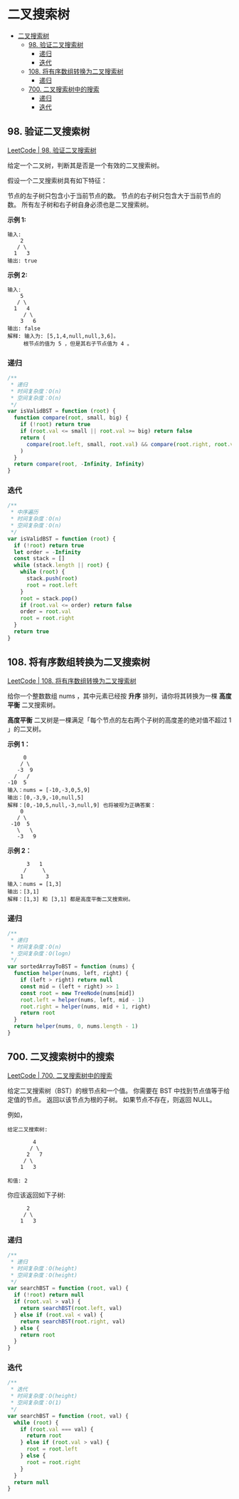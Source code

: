 # 二叉搜索树

- [二叉搜索树](#二叉搜索树)
  - [98. 验证二叉搜索树](#98-验证二叉搜索树)
    - [递归](#递归)
    - [迭代](#迭代)
  - [108. 将有序数组转换为二叉搜索树](#108-将有序数组转换为二叉搜索树)
    - [递归](#递归-1)
  - [700. 二叉搜索树中的搜索](#700-二叉搜索树中的搜索)
    - [递归](#递归-2)
    - [迭代](#迭代-1)

## 98. 验证二叉搜索树

[LeetCode | 98. 验证二叉搜索树](https://leetcode-cn.com/problems/validate-binary-search-tree/)

给定一个二叉树，判断其是否是一个有效的二叉搜索树。

假设一个二叉搜索树具有如下特征：

节点的左子树只包含小于当前节点的数。
节点的右子树只包含大于当前节点的数。
所有左子树和右子树自身必须也是二叉搜索树。

**示例 1:**

```
输入:
    2
   / \
  1   3
输出: true
```

**示例 2:**

```
输入:
    5
   / \
  1   4
     / \
    3   6
输出: false
解释: 输入为: [5,1,4,null,null,3,6]。
     根节点的值为 5 ，但是其右子节点值为 4 。
```

### 递归

```js
/**
 * 递归
 * 时间复杂度：O(n)
 * 空间复杂度：O(n)
 */
var isValidBST = function (root) {
  function compare(root, small, big) {
    if (!root) return true
    if (root.val <= small || root.val >= big) return false
    return (
      compare(root.left, small, root.val) && compare(root.right, root.val, big)
    )
  }
  return compare(root, -Infinity, Infinity)
}
```

### 迭代

```js
/**
 * 中序遍历
 * 时间复杂度：O(n)
 * 空间复杂度：O(n)
 */
var isValidBST = function (root) {
  if (!root) return true
  let order = -Infinity
  const stack = []
  while (stack.length || root) {
    while (root) {
      stack.push(root)
      root = root.left
    }
    root = stack.pop()
    if (root.val <= order) return false
    order = root.val
    root = root.right
  }
  return true
}
```

## 108. 将有序数组转换为二叉搜索树

[LeetCode | 108. 将有序数组转换为二叉搜索树](https://leetcode-cn.com/problems/convert-sorted-array-to-binary-search-tree/)

给你一个整数数组 nums ，其中元素已经按 **升序** 排列，请你将其转换为一棵 **高度平衡** 二叉搜索树。

**高度平衡** 二叉树是一棵满足「每个节点的左右两个子树的高度差的绝对值不超过 1 」的二叉树。

**示例 1：**

```
     0
    / \
   -3  9
  /   /
-10  5
输入：nums = [-10,-3,0,5,9]
输出：[0,-3,9,-10,null,5]
解释：[0,-10,5,null,-3,null,9] 也将被视为正确答案：
    0
   / \
 -10  5
   \   \
   -3   9
```

**示例 2：**

```
      3   1
     /     \
    1       3
输入：nums = [1,3]
输出：[3,1]
解释：[1,3] 和 [3,1] 都是高度平衡二叉搜索树。
```

### 递归

```js
/**
 * 递归
 * 时间复杂度：O(n)
 * 空间复杂度：O(logn)
 */
var sortedArrayToBST = function (nums) {
  function helper(nums, left, right) {
    if (left > right) return null
    const mid = (left + right) >> 1
    const root = new TreeNode(nums[mid])
    root.left = helper(nums, left, mid - 1)
    root.right = helper(nums, mid + 1, right)
    return root
  }
  return helper(nums, 0, nums.length - 1)
}
```

## 700. 二叉搜索树中的搜索

[LeetCode | 700. 二叉搜索树中的搜索](https://leetcode-cn.com/problems/search-in-a-binary-search-tree/)

给定二叉搜索树（BST）的根节点和一个值。 你需要在 BST 中找到节点值等于给定值的节点。 返回以该节点为根的子树。 如果节点不存在，则返回 NULL。

例如，

```
给定二叉搜索树:

        4
       / \
      2   7
     / \
    1   3

和值: 2
```

你应该返回如下子树:

```
      2
     / \
    1   3
```

### 递归

```js
/**
 * 递归
 * 时间复杂度：O(height)
 * 空间复杂度：O(height)
 */
var searchBST = function (root, val) {
  if (!root) return null
  if (root.val > val) {
    return searchBST(root.left, val)
  } else if (root.val < val) {
    return searchBST(root.right, val)
  } else {
    return root
  }
}
```

### 迭代

```js
/**
 * 迭代
 * 时间复杂度：O(height)
 * 空间复杂度：O(1)
 */
var searchBST = function (root, val) {
  while (root) {
    if (root.val === val) {
      return root
    } else if (root.val > val) {
      root = root.left
    } else {
      root = root.right
    }
  }
  return null
}
```
